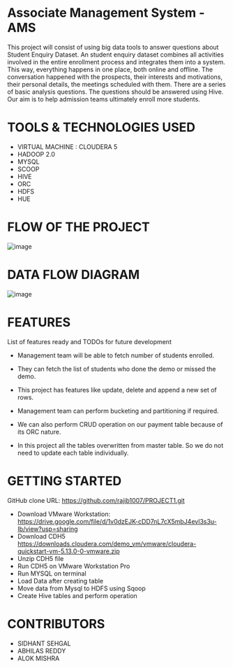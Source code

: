 # Associate Management System - AMS

This project will consist of using big data tools to answer questions about Student Enquiry Dataset. An student enquiry dataset combines all activities involved in the entire enrollment process and integrates them into a system. This way, everything happens in one place, both online and offline. The conversation happened with the prospects, their interests and motivations, their personal details, the meetings scheduled with them. There are a series of basic analysis questions. The questions should be answered using Hive.
Our aim is to help admission teams ultimately enroll more students. 



# TOOLS & TECHNOLOGIES USED

* VIRTUAL MACHINE : CLOUDERA 5
* HADOOP 2.0
* MYSQL
* SCOOP
* HIVE
* ORC
* HDFS
* HUE

# FLOW OF THE PROJECT

![image](https://user-images.githubusercontent.com/63140467/133884068-e7750f66-c784-4ba4-8625-f6c09846d522.png)

# DATA FLOW DIAGRAM 

![image](https://user-images.githubusercontent.com/63140467/133884059-fde2f14f-3649-4b23-bff8-211bc1d8d769.png)

# FEATURES
List of features ready and TODOs for future development

* Management team will be able to fetch number of students enrolled.

* They can fetch the list of students who done the demo or  missed the demo.

* This project has features like update, delete and append a new set of rows.

* Management team can perform bucketing and partitioning if required.

* We can also perform CRUD operation on our payment table because of its ORC nature.

* In this project all the tables overwritten from  master table. So we do not need to update each table individually.

# GETTING STARTED

GitHub clone URL: https://github.com/rajib1007/PROJECT1.git

* Download VMware Workstation:  https://drive.google.com/file/d/1v0dzEJK-cDD7nL7cX5mbJ4evl3s3u-Ib/view?usp=sharing
* Download CDH5 https://downloads.cloudera.com/demo_vm/vmware/cloudera-quickstart-vm-5.13.0-0-vmware.zip
* Unzip CDH5 file
* Run CDH5 on VMware Workstation Pro
* Run MYSQL on terminal
* Load Data after creating table
* Move data from Mysql to HDFS using Sqoop
* Create Hive tables and perform operation

# CONTRIBUTORS
* SIDHANT SEHGAL
* ABHILAS REDDY
* ALOK MISHRA
